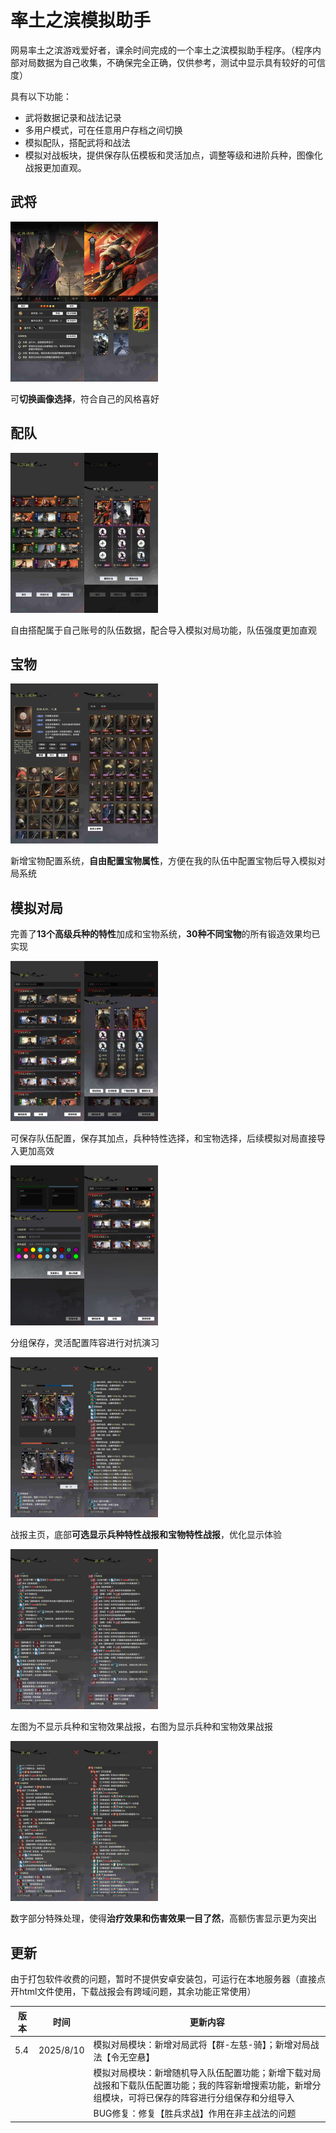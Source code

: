 # 率土之滨模拟助手

网易率土之滨游戏爱好者，课余时间完成的一个率土之滨模拟助手程序。（程序内部对局数据为自己收集，不确保完全正确，仅供参考，测试中显示具有较好的可信度）

具有以下功能：

- 武将数据记录和战法记录
- 多用户模式，可在任意用户存档之间切换
- 模拟配队，搭配武将和战法
- 模拟对战板块，提供保存队伍模板和灵活加点，调整等级和进阶兵种，图像化战报更加直观。



## 武将

<img src=".\demonstration\5_0版本 (7).jpeg" alt="5_0版本 (7)" style="zoom:25%;" /><img src=".\demonstration\5_0版本 (10).jpeg" alt="5_0版本 (10)" style="zoom:25%;" />

可**切换画像选择**，符合自己的风格喜好



## 配队

<img src=".\demonstration\5_0版本 (24).jpeg" alt="5_0版本 (24)" style="zoom:25%;" /><img src=".\demonstration\5_0版本 (25).jpeg" alt="5_0版本 (25)" style="zoom:25%;" />

自由搭配属于自己账号的队伍数据，配合导入模拟对局功能，队伍强度更加直观



## 宝物

<img src=".\demonstration\5_0版本 (18).jpeg" alt="5_0版本 (18)" style="zoom:25%;" /><img src=".\demonstration\5_0版本 (15).jpeg" alt="5_0版本 (15)" style="zoom:25%;" />

新增宝物配置系统，**自由配置宝物属性**，方便在我的队伍中配置宝物后导入模拟对局系统



## 模拟对局

完善了**13个高级兵种的特性**加成和宝物系统，**30种不同宝物**的所有锻造效果均已实现



<img src=".\demonstration\5_4版本 (5).jpeg" alt="5_4版本 (5)" style="zoom:25%;" /><img src=".\demonstration\demon.jpeg" alt="demon" style="zoom:25%;" />

可保存队伍配置，保存其加点，兵种特性选择，和宝物选择，后续模拟对局直接导入更加高效



<img src=".\demonstration\5_4版本 (4).jpeg" alt="5_4版本 (4)" style="zoom:25%;" /><img src=".\demonstration\5_4版本 (6).jpeg" alt="5_4版本 (6)" style="zoom:25%;" />

分组保存，灵活配置阵容进行对抗演习





<img src=".\demonstration\5_0版本 (31).jpeg" alt="5_0版本 (31)" style="zoom: 25%;" /><img src=".\demonstration\5_0版本 (33).jpeg" alt="5_0版本 (33)" style="zoom:25%;" />

战报主页，底部**可选显示兵种特性战报和宝物特性战报**，优化显示体验



<img src=".\demonstration\5_0版本 (35).jpeg" alt="5_0版本 (35)" style="zoom:25%;" /><img src=".\demonstration\5_0版本 (36).jpeg" alt="5_0版本 (36)" style="zoom:25%;" />

左图为不显示兵种和宝物效果战报，右图为显示兵种和宝物效果战报



<img src=".\demonstration\5_0版本 (38).jpeg" alt="5_0版本 (38)" style="zoom:25%;" /><img src=".\demonstration\iPhone 14 Pro Max.jpeg" alt="iPhone 14 Pro Max" style="zoom:25%;" />

数字部分特殊处理，使得**治疗效果和伤害效果一目了然**，高额伤害显示更为突出



## 更新

由于打包软件收费的问题，暂时不提供安卓安装包，可运行在本地服务器（直接点开html文件使用，下载战报会有跨域问题，其余功能正常使用）

| 版本 | 时间      | 更新内容                                                     |
| ---- | --------- | ------------------------------------------------------------ |
| 5.4  | 2025/8/10 | 模拟对局模块：新增对局武将【群-左慈-骑】；新增对局战法【令无空悬】 |
|      |           | 模拟对局模块：新增随机导入队伍配置功能；新增下载对局战报和下载队伍配置功能；我的阵容新增搜索功能，新增分组模块，可将已保存的阵容进行分组保存和分组导入 |
|      |           | BUG修复：修复【胜兵求战】作用在非主战法的问题                |

